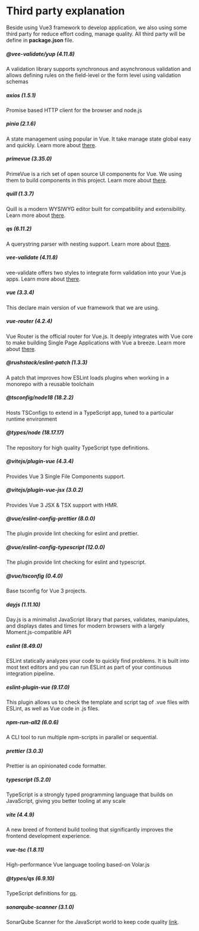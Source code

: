 # Third party explanation

Beside using Vue3 framework to develop application, we also using some third party for reduce effort coding, manage quality.
All third party will be define in **package.json** file.

##### @vee-validate/yup (4.11.8)

A validation library supports synchronous and asynchronous validation and allows defining rules on the field-level or the form level using validation schemas

##### axios (1.5.1)

Promise based HTTP client for the browser and node.js

##### pinia (2.1.6)

A state management using popular in Vue. It take manage state global easy and quickly. Learn more about [there](https://pinia.vuejs.org/).

##### primevue (3.35.0)

PrimeVue is a rich set of open source UI components for Vue. We using them to build components in this project. Learn more about [there](https://primevue.org/).

##### quill (1.3.7)

Quill is a modern WYSIWYG editor built for compatibility and extensibility. Learn more about [there](https://quilljs.com/docs/quickstart/).

##### qs (6.11.2)

A querystring parser with nesting support. Learn more about [there](https://github.com/ljharb/qs).

##### vee-validate (4.11.8)

vee-validate offers two styles to integrate form validation into your Vue.js apps. Learn more about [there](https://vee-validate.logaretm.com/v4).

##### vue (3.3.4)

This declare main version of vue framework that we are using.

##### vue-router (4.2.4)

Vue Router is the official router for Vue.js. It deeply integrates with Vue core to make building Single Page Applications with Vue a breeze. Learn more about [there](https://router.vuejs.org/).

##### @rushstack/eslint-patch (1.3.3)

A patch that improves how ESLint loads plugins when working in a monorepo with a reusable toolchain

##### @tsconfig/node18 (18.2.2)

Hosts TSConfigs to extend in a TypeScript app, tuned to a particular runtime environment

##### @types/node (18.17.17)

The repository for high quality TypeScript type definitions.

##### @vitejs/plugin-vue (4.3.4)

Provides Vue 3 Single File Components support.

##### @vitejs/plugin-vue-jsx (3.0.2)

Provides Vue 3 JSX & TSX support with HMR.

##### @vue/eslint-config-prettier (8.0.0)

The plugin provide lint checking for eslint and prettier.

##### @vue/eslint-config-typescript (12.0.0)

The plugin provide lint checking for eslint and typescript.

##### @vue/tsconfig (0.4.0)

Base tsconfig for Vue 3 projects.

##### dayjs (1.11.10)

Day.js is a minimalist JavaScript library that parses, validates, manipulates, and displays dates and times for modern browsers with a largely Moment.js-compatible API

##### eslint (8.49.0)

ESLint statically analyzes your code to quickly find problems. It is built into most text editors and you can run ESLint as part of your continuous integration pipeline.

##### eslint-plugin-vue (9.17.0)

This plugin allows us to check the template and script tag of .vue files with ESLint, as well as Vue code in .js files.

##### npm-run-all2 (6.0.6)

A CLI tool to run multiple npm-scripts in parallel or sequential.

##### prettier (3.0.3)

Prettier is an opinionated code formatter.

##### typescript (5.2.0)

TypeScript is a strongly typed programming language that builds on JavaScript, giving you better tooling at any scale

##### vite (4.4.9)

A new breed of frontend build tooling that significantly improves the frontend development experience.

##### vue-tsc (1.8.11)

High-performance Vue language tooling based-on Volar.js

##### @types/qs (6.9.10)

TypeScript definitions for [qs](https://github.com/ljharb/qs).

##### sonarqube-scanner (3.1.0)

SonarQube Scanner for the JavaScript world to keep code quality [link](https://github.com/SonarSource/sonar-scanner-npm).
